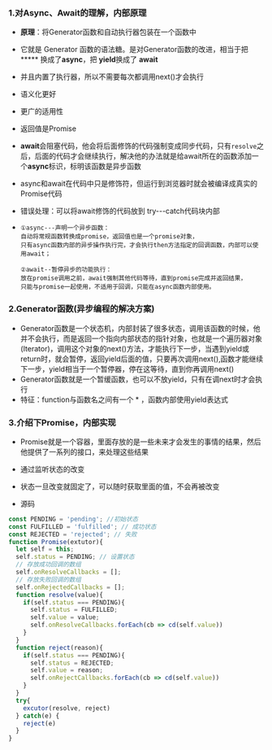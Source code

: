 ### 1.对Async、Await的理解，内部原理

- **原理**：将Generator函数和自动执行器包装在一个函数中

- 它就是 Generator 函数的语法糖。是对Generator函数的改进，相当于把 ***** 换成了**async**，把 **yield**换成了 **await**
- 并且内置了执行器，所以不需要每次都调用next()才会执行
- 语义化更好
- 更广的适用性
- 返回值是Promise

- **await**会阻塞代码，他会将后面修饰的代码强制变成同步代码，只有`resolve`之后，后面的代码才会继续执行，解决他的办法就是给await所在的函数添加一个**async**标识，标明该函数是异步函数

- async和await在代码中只是修饰符，但运行到浏览器时就会被编译成真实的Promise代码

- 错误处理：可以将await修饰的代码放到 try---catch代码块内部

- ```
  ①async---声明一个异步函数：
  自动将常规函数转换成promise，返回值也是一个promise对象，
  只有async函数内部的异步操作执行完，才会执行then方法指定的回调函数，内部可以使用await； 
  
  ②await--暂停异步的功能执行：
  放在promise调用之前，await强制其他代码等待，直到promise完成并返回结果，
  只能与promise一起使用，不适用于回调，只能在async函数内部使用。
  ```

### 2.Generator函数(异步编程的解决方案)

- Generator函数是一个状态机，内部封装了很多状态，调用该函数的时候，他并不会执行，而是返回一个指向内部状态的指针对象，也就是一个遍历器对象(Iterator)，调用这个对象的next()方法，才能执行下一步，当遇到yield或return时，就会暂停，返回yield后面的值，只要再次调用next(),函数才能继续下一步，yield相当于一个暂停器，停在这等待，直到你再调用next()
- Generator函数就是一个暂缓函数，也可以不放yield，只有在调next时才会执行
- 特征：function与函数名之间有一个 * ，函数内部使用yield表达式

### 3.介绍下Promise，内部实现

- Promise就是一个容器，里面存放的是一些未来才会发生的事情的结果，然后他提供了一系列的接口，来处理这些结果
- 通过监听状态的改变
- 状态一旦改变就固定了，可以随时获取里面的值，不会再被改变

- 源码

```js
const PENDING = 'pending'; //初始状态
const FULFILLED = 'fulfilled'; // 成功状态
const REJECTED = 'rejected'; // 失败
function Promise(extutor){
  let self = this;
  self.status = PENDING; // 设置状态
  // 存放成功回调的数组
  self.onResolveCallbacks = [];
  // 存放失败回调的数组
  self.onRejectedCallbacks = [];
  function resolve(value){
    if(self.status === PENDING){
      self.status = FULFILLED;
      self.value = value;
      self.onResolveCallbacks.forEach(cb => cd(self.value))
    }
  } 
  function reject(reason){
    if(self.status === PENDING){
      self.status = REJECTED;
      self.value = reason;
      self.onRejectCallbacks.forEach(cb => cd(self.value))
    }
  } 
  try{
    excutor(resolve, reject)
  } catch(e) {
    reject(e)
  }
}

```

